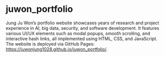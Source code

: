 # juwon_portfolio
Jung Ju Won’s portfolio website showcases years of research and project experience in AI, big data, security, and software development. It features various UI/UX elements such as modal popups, smooth scrolling, and interactive hash links, all implemented using HTML, CSS, and JavaScript. The website is deployed via GitHub Pages: https://juwonjung1028.github.io/juwon_portfolio/.
